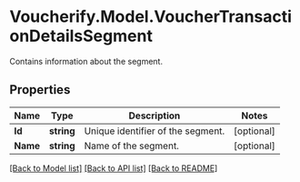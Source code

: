 # Voucherify.Model.VoucherTransactionDetailsSegment
Contains information about the segment.

## Properties

Name | Type | Description | Notes
------------ | ------------- | ------------- | -------------
**Id** | **string** | Unique identifier of the segment. | [optional] 
**Name** | **string** | Name of the segment. | [optional] 

[[Back to Model list]](../../README.md#documentation-for-models) [[Back to API list]](../../README.md#documentation-for-api-endpoints) [[Back to README]](../../README.md)

